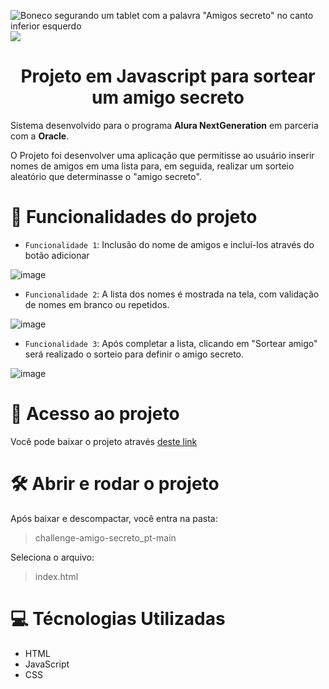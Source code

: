  ![Boneco segurando um tablet com a palavra "Amigos secreto" no canto inferior esquerdo](https://github.com/user-attachments/assets/a9d9ecd3-dcbd-4361-aaee-63e9f62f7f58)
<img loading="lazy" src="http://img.shields.io/static/v1?label=Status&message=Em%20desenvolvimento&color=GREEN&style=for-the-badge"/>
<h1 align="center"> Projeto em Javascript para sortear um amigo secreto </h1>
<p align="left">

</p>
<p>
  Sistema desenvolvido para o programa <b> Alura NextGeneration</b> em parceria com a <b>Oracle</b>. 
</p>
<p>
  
  O Projeto foi desenvolver uma aplicação que permitisse ao usuário inserir nomes de amigos em uma lista para, em seguida, realizar um sorteio aleatório que determinasse o "amigo secreto".
</p>

# :wrench: Funcionalidades do projeto

- `Funcionalidade 1`: Inclusão do nome de amigos e incluí-los através do botão adicionar

 ![image](https://github.com/user-attachments/assets/86b93b49-e5f9-4f7e-8ccc-5ca8ec883c3b)

  
- `Funcionalidade 2`: A lista dos nomes é mostrada na tela, com validação de nomes em branco ou repetidos.

![image](https://github.com/user-attachments/assets/1b3da21c-203b-4b6a-a4a7-6ec0684bd1d6)
  
- `Funcionalidade 3`: Após completar a lista, clicando em "Sortear amigo" será realizado o sorteio para definir o amigo secreto.

 ![image](https://github.com/user-attachments/assets/596168f1-1a14-477a-bb5b-aecb0f53e94a)


# 📁 Acesso ao projeto

Você pode baixar o projeto através [deste link](https://github.com/Ic0rc/proj-amigo-secreto/archive/refs/heads/main.zip)

# 🛠️ Abrir e rodar o projeto

Após baixar e descompactar, você entra na pasta:

>challenge-amigo-secreto_pt-main

Seleciona o arquivo:
>index.html

# :computer: Técnologias Utilizadas

- HTML
- JavaScript
- CSS


